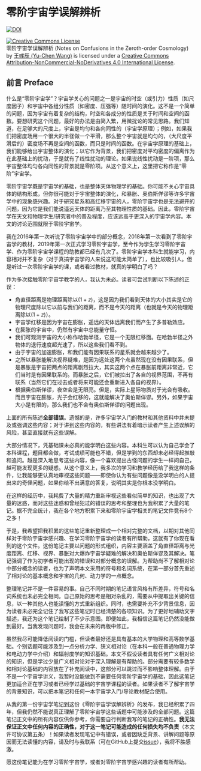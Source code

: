 # 零阶宇宙学误解辨析

[![DOI](https://zenodo.org/badge/DOI/10.5281/zenodo.8410307.svg)](https://doi.org/10.5281/zenodo.8410307)

<a rel="license" href="http://creativecommons.org/licenses/by-nc-nd/4.0/"><img alt="Creative Commons License" style="border-width:0" src="https://i.creativecommons.org/l/by-nc-nd/4.0/88x31.png" /></a><br /><span xmlns:dct="http://purl.org/dc/terms/" href="http://purl.org/dc/dcmitype/Text" property="dct:title" rel="dct:type">零阶宇宙学误解辨析 (Notes on Confusions in the Zeroth-order Cosmology)</span> by <a xmlns:cc="http://creativecommons.org/ns#" href="https://github.com/ycwang-hello/notes-on-cosmology" property="cc:attributionName" rel="cc:attributionURL">王彧辰 (Yu-Chen Wang)</a> is licensed under a <a rel="license" href="http://creativecommons.org/licenses/by-nc-nd/4.0/">Creative Commons Attribution-NonCommercial-NoDerivatives 4.0 International License</a>.



## 前言 Preface

什么是“零阶宇宙学”？宇宙学关心的问题之一是宇宙的时空（或引力）性质（如尺度因子）和宇宙中各组分性质（如密度、压强等）随时间的演化。这不是一个简单的问题，因为宇宙有着复杂的结构，时空和各成分的性质是关于时间和空间的函数。要想研究这个问题，最好的办法是由简入繁，用微扰论的常见思路。我们知道，在足够大的尺度上，宇宙是均匀和各向同性的（宇宙学原理）；例如，如果我们把密度场用一个很大的半径做一个平滑，那么整个宇宙就是均匀的，（大尺度平滑后的）密度场不再是空间的函数，而只是时间的函数。在宇宙学原理的基础上，我们能够给出宇宙整体的演化；以它作为背景，我们把密度对平均密度的偏离作为在此基础上的扰动，于是就有了线性扰动的理论。如果说线性扰动是一阶项，那么宇宙整体均匀各向同性的背景就是零阶项。从这个意义上，这里把它称作是“零阶”宇宙学。

零阶宇宙学既是宇宙学的基础，也是整体天体物理学的基础。你可能不关心宇宙具体的结构形成，但你很可能对于宇宙整体的演化，和暴胀、奥伯斯佯谬等许多宇宙学中的现象感兴趣。对于研究星系和高红移宇宙的人，零阶宇宙学也是无法避开的问题，因为它是我们能说遥远天体的距离乃至其物理性质的基础。因此，零阶宇宙学在天文和物理学生/研究者中的普及程度，应该远高于更深入的宇宙学内容。本文的讨论范围就限于零阶宇宙学。

我在2016年第一次听说了零阶宇宙学中的部分概念，2018年第一次看到了零阶宇宙学的教材，2019年第一次正式学习零阶宇宙学，至今作为学生学习零阶宇宙学、作为零阶宇宙学课程的助教都已经有几次了。零阶宇宙学本科生就能学习，内容相对并不复杂（对于真搞宇宙学的人来说这可能太简单了），也比较吸引人。但是听过一次零阶宇宙学的课，或者看过教材，就真的学明白了吗？

作为多次接触零阶宇宙学教学的人，我认为未必。读者可尝试判断以下陈述的正误：
- 角直径距离是物理距离除以$(1+z)$，这是因为我们看到天体的大小其实是它的物理尺度除以它以前与我们的距离，而不是今天的距离（也就是今天的物理距离除以$(1+z)$）。
- 宇宙学红移是因为宇宙在膨胀，遥远的天体远离我们而产生了多普勒效应。
- 在膨胀的宇宙中，仍然有宇宙中总能量守恒。
- 我们可观测宇宙的大小称作哈勃半径，它是一个无限红移面。在哈勃半径之外物体的退行速度超光速了，所以这些我们看不到。
- 由于宇宙的加速膨胀，和我们能有因果联系的星系就会越来越少了。
- 之所以暴胀能解决视界疑难，是因为远处这两个点虽然现在没有因果联系，但是暴胀是宇宙把两点的距离剧烈拉大，其实这两个点在暴胀前距离非常近，它们当时是有因果联系的。而暴胀之后，它们被拉出了各自的视界范围，不再有联系（当然它们在过去或者将来可能还会重新进入各自的视界）。
- 根据奥伯斯佯谬，夜空会是无限亮。但是，实际上星际物质对于光会有吸收。而且宇宙在膨胀，光子会红移的，这就能解决了奥伯斯佯谬。另外，如果宇宙大小是有限的，那么我们也不会有奥伯斯佯谬的问题出现。

上面的所有陈述**全部错误**。遗憾的是，许多宇宙学入门的教材和其他资料中并未提及或强调这些内容；对于讲到这些内容的，有些讲法有着暗示读者产生上述误解的风险，甚至直接就有这些误解。

大部分情况下，凭基础课未必真的能学明白这些内容。本科生可以认为自己学会了本科课程，题目都会做，考试成绩可能也不错，但是学到的东西却未必经得起推敲和追问。越是深入地思考这些内容，像一个喜欢提出古怪问题的学生一样问自己，越可能发现更多的疑惑。从这个意义上，我多次的学习和教学经历给了我这样的条件，让我能够更认真地审视这些问题——即使你认为有些问题像是没学明白的人提出来的奇怪问题，如果你给不出满意的答复，说明其实是你根本没学明白。

在这样的经历中，我耗费了大量的精力重新审视这些看似简单的知识，也出现了大量的迷惑，而对这些迷惑和曾经犯过的错误的思考和整理也为我积累了大量的笔记。据不完全统计，我在各个地方积累下来和零阶宇宙学相关的笔记文件竟有8个之多！

于是，我希望把我积累的这些笔记重新整理成一个相对完整的文档，以期对其他同样对于零阶宇宙学感兴趣、在学习零阶宇宙学的读者有所帮助，这就有了你现在看到的这个文件。这份笔记主要以问题的形式组织，内容主要涵盖了角直径距离与光度距离、红移、视界、暴胀对大爆炸宇宙学疑难的解决和奥伯斯佯谬及其解决。笔记强调了作为初学者可能出现的错误和对部分概念的误解。为帮助尚不了解相对论中部分概念的读者，也为了声明本文采用的符号和名词系统，在第一部分首先重述了相对论的基本概念和宇宙的几何、动力学的一点概念。

整理笔记并不是一件容易的事。自己不同时期的笔记语言风格有所差异，符号和名词系统也未必完全相同。自己原始的思考是相对杂乱的，需要从中提取出关键的信息，以一种其他人也能读懂的方式重新组织。同时，也需要补充不少背景信息，因为读者未必完全记住了我写这些笔记时已经清楚的各项知识。为了更好地辅助文字描述，我还为这个笔记绘制了不少示意图。即便如此，我相信这篇笔记仍然没能做到最好。当我发现问题时，我会在未来的再版中修正。

虽然我尽可能降低阅读的门槛，但读者最好还是具有基本的大学物理和高等数学基础。个别话题可能涉及到一点分析力学、狭义相对论（在本科一般在普通物理力学和电动力学中介绍）和辐射度学的知识基础。本文不假设读者具有任何广义相对论的知识，但是学过少量广义相对论对于深入理解是有帮助的。部分需要有较多数学和相对论基础的内容放在了补充阅读中，这部分可以跳过而不影响整体理解。由于不是一个宇宙学讲义，我暂时没能做到不需要任何零阶宇宙学的基础，因此这笔记更加适合正在学习或者已经学过基础的宇宙学课程的读者。如果读者不了解宇宙学的背景知识，可以把本笔记和任何一本宇宙学入门/导论教材配合使用。

从我的第一份宇宙学笔记到这份《零阶宇宙学误解辨析》的发布，我已经积累了四年，但我仍然不能说真正理解了零阶宇宙学这些话题中可能涉及的全部问题。这篇笔记正文中的所有内容仅供你参考，你需要自行判断我写的笔记的正确性。**我无法保证正文中任何内容的正确性，对于这一笔记可能造成的任何损失均不负责**（本文许可协议第五条）！如果读者发现笔记中有错误，或者因缺乏背景、讲解问题等原因而无法读懂的内容，请及时与我联系（可在GitHub上提交[issue](https://github.com/ycwang-hello/notes-on-cosmology/issues)），我将不胜感激。

愿这份笔记能为在学习零阶宇宙学，或者对零阶宇宙学感兴趣的读者有所帮助。

